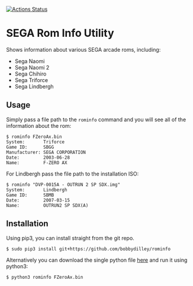 [![Actions Status](https://github.com/bobbydilley/rominfo/workflows/build/badge.svg)](https://github.com/bobbydilley/rominfo/actions)

# SEGA Rom Info Utility

Shows information about various SEGA arcade roms, including:

- Sega Naomi
- Sega Naomi 2
- Sega Chihiro
- Sega Triforce
- Sega Lindbergh

## Usage

Simply pass a file path to the `rominfo` command and you will see all of the information about the rom:

```
$ rominfo FZeroAx.bin 
System:       Triforce
Game ID:      SBGG
Manufacturer: SEGA CORPORATION
Date:         2003-06-28
Name:         F-ZERO AX
```

For Lindbergh pass the file path to the installation ISO:

```
$ rominfo "DVP-0015A - OUTRUN 2 SP SDX.img"
System:       Lindbergh
Game ID:      SBMB
Date:         2007-03-15
Name:         OUTRUN2 SP SDX(A)
```

## Installation

Using pip3, you can install straight from the git repo.

```
$ sudo pip3 install git+https://github.com/bobbydilley/rominfo
```

Alternatively you can download the single python file [here](https://github.com/bobbydilley/rominfo/raw/master/rominfo) and run it using python3:

```
$ python3 rominfo FZeroAx.bin
```
